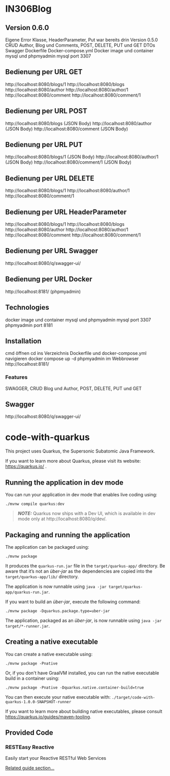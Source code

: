 # IN306Blog

## Version 0.6.0

Eigene Error Klasse,
HeaderParameter,
Put war bereits drin Version 0.5.0
CRUD Author, Blog und Comments, POST, DELETE, PUT und GET
DTOs
Swagger
Dockerfile
Docker-compose.yml
Docker image und container mysql und phpmyadmin
mysql port 3307

## Bedienung per URL GET
http://localhost:8080/blogs/1
http://localhost:8080/blogs
http://localhost:8080/author
http://localhost:8080/author/1
http://localhost:8080/comment
http://localhost:8080/comment/1

## Bedienung per URL POST  
http://localhost:8080/blogs     (JSON Body)
http://localhost:8080/author    (JSON Body)
http://localhost:8080/comment   (JSON Body)

## Bedienung per URL PUT    
http://localhost:8080/blogs/1   (JSON Body)
http://localhost:8080/author/1  (JSON Body)
http://localhost:8080/comment/1 (JSON Body)

## Bedienung per URL DELETE
http://localhost:8080/blogs/1
http://localhost:8080/author/1  
http://localhost:8080/comment/1

## Bedienung per URL HeaderParameter
http://localhost:8080/blogs/1
http://localhost:8080/blogs
http://localhost:8080/author
http://localhost:8080/author/1
http://localhost:8080/comment
http://localhost:8080/comment/1

## Bedienung per URL Swagger
http://localhost:8080/q/swagger-ui/

## Bedienung per URL Docker
http://localhost:8181/ (phpmyadmin)

## Technologies
docker image und container mysql und phpmyadmin
mysql port 3307 
phpmyadmin port 8181

## Installation
cmd öffnen
cd ins Verzeichnis Dockerfile und docker-compose.yml navigieren
docker compose up -d
phpmyadmin im Webbrowser http://localhost:8181/
### Features
SWAGGER, CRUD Blog und Author, POST, DELETE, PUT und GET

## Swagger
http://localhost:8080/q/swagger-ui/

# code-with-quarkus

This project uses Quarkus, the Supersonic Subatomic Java Framework.

If you want to learn more about Quarkus, please visit its website: https://quarkus.io/ .

## Running the application in dev mode

You can run your application in dev mode that enables live coding using:
```shell script
./mvnw compile quarkus:dev
```

> **_NOTE:_**  Quarkus now ships with a Dev UI, which is available in dev mode only at http://localhost:8080/q/dev/.

## Packaging and running the application

The application can be packaged using:
```shell script
./mvnw package
```
It produces the `quarkus-run.jar` file in the `target/quarkus-app/` directory.
Be aware that it’s not an _über-jar_ as the dependencies are copied into the `target/quarkus-app/lib/` directory.

The application is now runnable using `java -jar target/quarkus-app/quarkus-run.jar`.

If you want to build an _über-jar_, execute the following command:
```shell script
./mvnw package -Dquarkus.package.type=uber-jar
```

The application, packaged as an _über-jar_, is now runnable using `java -jar target/*-runner.jar`.

## Creating a native executable

You can create a native executable using:
```shell script
./mvnw package -Pnative
```

Or, if you don't have GraalVM installed, you can run the native executable build in a container using:
```shell script
./mvnw package -Pnative -Dquarkus.native.container-build=true
```

You can then execute your native executable with: `./target/code-with-quarkus-1.0.0-SNAPSHOT-runner`

If you want to learn more about building native executables, please consult https://quarkus.io/guides/maven-tooling.

## Provided Code

### RESTEasy Reactive

Easily start your Reactive RESTful Web Services

[Related guide section...](https://quarkus.io/guides/getting-started-reactive#reactive-jax-rs-resources)
